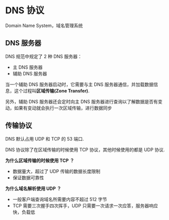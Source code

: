 # DNS 协议

Domain Name System，域名管理系统

## DNS 服务器

DNS 规范中规定了 2 种 DNS 服务器：

+ 主 DNS 服务器
+ 辅助 DNS 服务器

当一个辅助 DNS 服务器启动时，它需要与主 DNS 服务器通信，并加载数据信息，这个过程叫**区域传输(Zone Transfer)**.

另外，辅助 DNS 服务器还会定时向主 DNS 服务器进行查询以了解数据是否有变动，如果有变动就会执行一次区域传输，进行数据同步

## 传输协议

DNS 默认占用 UDP 和 TCP 的 53 端口.

DNS 协议除了在区域传输的时候使用 TCP 协议，其他时候使用的都是 UDP 协议.

**为什么区域传输的时候使用 TCP ？**

+ 数据量大，超过了 UDP 传输的数据长度限制
+ 保证数据可靠性

**为什么域名解析使用 UDP ？**

+ 一般客户端查询域名所需要内容不超过 512 字节
+ TCP 需要三次握手四次挥手，UDP 只需要一次请求一次应答，服务器响应快，负载低

